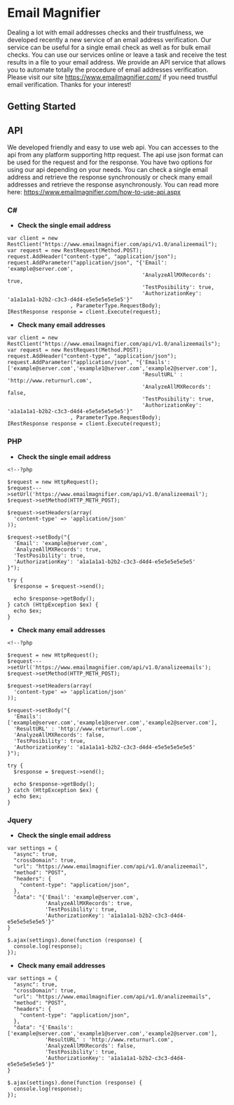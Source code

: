 # Email Magnifier
Dealing a lot with email addresses checks and their trustfulness, we developed recently a new service of an email address verification. 
Our service can be useful for a single email check as well as for bulk email checks. You can use our services online or leave a task and receive the test results in a file to your email address. We provide an API service that allows you to automate totally the procedure of email addresses verification. Please visit our site https://www.emailmagnifier.com/ if you need trustful email verification. 
Thanks for your interest!
## Getting Started
## API
We developed friendly and easy to use web api. You can accesses to the api from any platform supporting http request.
The api use json format can be used for the request and for the response. You have two options for using our api depending on your needs.
You can check a single email address and retrieve the response synchronously or check many email addresses and retrieve the response asynchronously.
You can read more here: https://www.emailmagnifier.com/how-to-use-api.aspx

### C#

* **Check the single email address**

```
var client = new RestClient("https://www.emailmagnifier.com/api/v1.0/analizeemail");
var request = new RestRequest(Method.POST);
request.AddHeader("content-type", "application/json");
request.AddParameter("application/json", "{'Email': 'example@server.com', 
                                           'AnalyzeAllMXRecords': true, 
                                           'TestPosibility': true, 
                                           'AuthorizationKey': 'a1a1a1a1-b2b2-c3c3-d4d4-e5e5e5e5e5e5'}"
                    , ParameterType.RequestBody);
IRestResponse response = client.Execute(request);
```

* **Check many email addresses**

```
var client = new RestClient("https://www.emailmagnifier.com/api/v1.0/analizeemails");
var request = new RestRequest(Method.POST);
request.AddHeader("content-type", "application/json");
request.AddParameter("application/json", "{'Emails': ['example@server.com','example1@server.com','example2@server.com'],
                                           'ResultURL' : 'http://www.returnurl.com',
                                           'AnalyzeAllMXRecords': false,
                                           'TestPosibility': true,
                                           'AuthorizationKey': 'a1a1a1a1-b2b2-c3c3-d4d4-e5e5e5e5e5e5'}"
                    , ParameterType.RequestBody);
IRestResponse response = client.Execute(request);
```

### PHP

* **Check the single email address**

```
<!--?php
 
$request = new HttpRequest();
$request--->setUrl('https://www.emailmagnifier.com/api/v1.0/analizeemail');
$request->setMethod(HTTP_METH_POST);
 
$request->setHeaders(array(
  'content-type' => 'application/json'
));
 
$request->setBody("{
  'Email': 'example@server.com',
  'AnalyzeAllMXRecords': true,
  'TestPosibility': true,
  'AuthorizationKey': 'a1a1a1a1-b2b2-c3c3-d4d4-e5e5e5e5e5e5'
}");
 
try {
  $response = $request->send();
 
  echo $response->getBody();
} catch (HttpException $ex) {
  echo $ex;
}
```

* **Check many email addresses**

```
<!--?php
 
$request = new HttpRequest();
$request--->setUrl('https://www.emailmagnifier.com/api/v1.0/analizeemails');
$request->setMethod(HTTP_METH_POST);
 
$request->setHeaders(array(
  'content-type' => 'application/json'
));
 
$request->setBody("{
  'Emails': ['example@server.com','example1@server.com','example2@server.com'],
  'ResultURL' : 'http://www.returnurl.com',
  'AnalyzeAllMXRecords': false,
  'TestPosibility': true,
  'AuthorizationKey': 'a1a1a1a1-b2b2-c3c3-d4d4-e5e5e5e5e5e5'
}");
 
try {
  $response = $request->send();
 
  echo $response->getBody();
} catch (HttpException $ex) {
  echo $ex;
}
```

### Jquery

* **Check the single email address**

```
var settings = {
  "async": true,
  "crossDomain": true,
  "url": "https://www.emailmagnifier.com/api/v1.0/analizeemail",
  "method": "POST",
  "headers": {
    "content-type": "application/json",
  },
  "data": "{'Email': 'example@server.com',
            'AnalyzeAllMXRecords': true,
            'TestPosibility': true,
            'AuthorizationKey': 'a1a1a1a1-b2b2-c3c3-d4d4-e5e5e5e5e5e5'}"
}
 
$.ajax(settings).done(function (response) {
  console.log(response);
});
```

* **Check many email addresses**

```
var settings = {
  "async": true,
  "crossDomain": true,
  "url": "https://www.emailmagnifier.com/api/v1.0/analizeemails",
  "method": "POST",
  "headers": {
    "content-type": "application/json",
  },
  "data": "{'Emails': ['example@server.com','example1@server.com','example2@server.com'],
            'ResultURL' : 'http://www.returnurl.com',
            'AnalyzeAllMXRecords': false,
            'TestPosibility': true,
            'AuthorizationKey': 'a1a1a1a1-b2b2-c3c3-d4d4-e5e5e5e5e5e5'}"
}
 
$.ajax(settings).done(function (response) {
  console.log(response);
});
```
